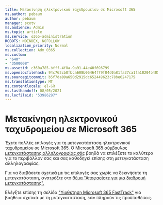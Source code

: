 ```yaml
---
title: Μετακίνηση ηλεκτρονικού ταχυδρομείου σε Microsoft 365
ms.author: pebaum
author: pebaum
manager: scotv
ms.audience: Admin
ms.topic: article
ms.service: o365-administration
ROBOTS: NOINDEX, NOFOLLOW
localization_priority: Normal
ms.collection: Adm_O365
ms.custom:
- "640"
- "3500008"
ms.assetid: c360a785-bfff-4f8a-9a91-44e40f696799
ms.openlocfilehash: 94c762cb8fbca608b06464f79f04d0a81fa37ca1fa10204b405a18bd79f4bade
ms.sourcegitcommit: b5f7da89a650d2915dc652449623c78be6247175
ms.translationtype: MT
ms.contentlocale: el-GR
ms.lasthandoff: 08/05/2021
ms.locfileid: "53986297"
---
```

# <a name="move-email-to-microsoft-365"></a>Μετακίνηση ηλεκτρονικού ταχυδρομείου σε Microsoft 365

Έχετε πολλές επιλογές για τη μετεγκατάσταση ηλεκτρονικού ταχυδρομείου σε Microsoft 365. Ο [Microsoft 365 σύμβουλος μετεγκατάστασης αλληλογραφίας σάς](https://aka.ms/alchemyinsight-mailmigrationadvisor) βοηθά να επιλέξετε το καλύτερο για το περιβάλλον σας και σας καθοδηγεί επίσης στη μετεγκατάσταση αλληλογραφίας.
  
Για να διαβάσετε σχετικά με τις επιλογές σας χωρίς να ξεκινήσετε τη μετεγκατάσταση, ανατρέξτε στο [θέμα "Αποφασίστε για μια διαδρομή μετεγκατάστασης".](https://docs.microsoft.com/Exchange/mailbox-migration/decide-on-a-migration-path)

Ελέγξτε επίσης τη σελίδα ["Υιοθέτηση Microsoft 365 FastTrack"](https://www.microsoft.com/fasttrack/microsoft-365/office-365) για βοήθεια σχετικά με τη μετεγκατάσταση, εάν πληρούν τις προϋποθέσεις.
  
